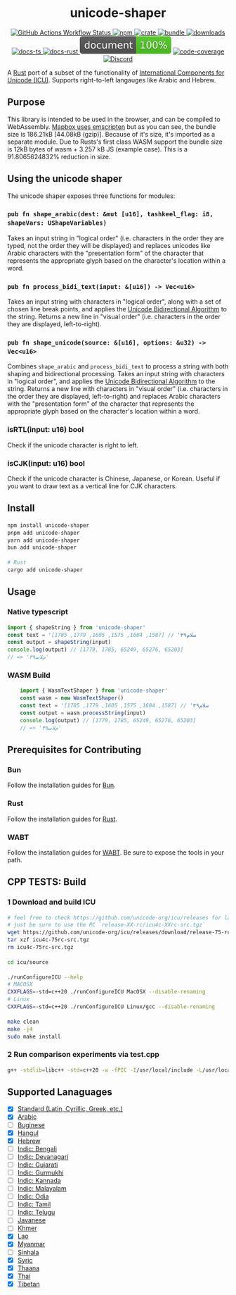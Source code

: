 <h1 style="text-align: center;">
<div align="center">unicode-shaper</div>
</h1>

<p align="center">
  <a href="https://img.shields.io/github/actions/workflow/status/Open-S2/unicode-shaper/test.yml?logo=github">
    <img src="https://img.shields.io/github/actions/workflow/status/Open-S2/unicode-shaper/test.yml?logo=github" alt="GitHub Actions Workflow Status">
  </a>
  <a href="https://npmjs.org/package/unicode-shaper">
    <img src="https://img.shields.io/npm/v/unicode-shaper.svg?logo=npm&logoColor=white" alt="npm">
  </a>
  <a href="https://crates.io/crates/unicode-shaper">
    <img src="https://img.shields.io/crates/v/unicode-shaper.svg?logo=rust&logoColor=white" alt="crate">
  </a>
  <a href="https://bundlejs.com/?q=unicode-shaper&treeshake=%5B%7B+shapeString+%7D%5D">
    <img src="https://deno.bundlejs.com/badge?q=unicode-shaper&treeshake=[{+shapeString+}]" alt="bundle">
  </a>
  <a href="https://www.npmjs.com/package/unicode-shaper">
    <img src="https://img.shields.io/npm/dm/unicode-shaper.svg" alt="downloads">
  </a>
  <a href="https://open-s2.github.io/unicode-shaper/">
    <img src="https://img.shields.io/badge/docs-typescript-yellow.svg" alt="docs-ts">
  </a>
  <a href="https://docs.rs/unicode-shaper">
    <img src="https://img.shields.io/badge/docs-rust-yellow.svg" alt="docs-rust">
  </a>
  <img src="https://raw.githubusercontent.com/Open-S2/unicode-shaper/master/assets/doc-coverage.svg" alt="doc-coverage">
  <a href="https://coveralls.io/github/Open-S2/unicode-shaper?branch=master">
    <img src="https://coveralls.io/repos/github/Open-S2/unicode-shaper/badge.svg?branch=master" alt="code-coverage">
  </a>
  <a href="https://discord.opens2.com">
    <img src="https://img.shields.io/discord/953563031701426206?logo=discord&logoColor=white" alt="Discord">
  </a>
</p>

A [Rust](https://github.com/rust-lang/rust) port of a subset of the functionality of [International Components for Unicode (ICU)](http://site.icu-project.org/). Supports right-to-left langauges like Arabic and Hebrew.

## Purpose

This library is intended to be used in the browser, and can be compiled to WebAssembly. [Mapbox uses emscripten](https://bundlejs.com/?q=%40mapbox%2Fmapbox-gl-rtl-text%2C%40mapbox%2Fmapbox-gl-rtl-text&treeshake=%5B*%5D%2C%5B%7B+default+%7D%5D) but as you can see, the bundle size is 186.21kB [44.08kB (gzip)]. Because of it's size, it's imported as a separate module. Due to Rusts's first class WASM support the bundle size is 12kB bytes of wasm + 3.257 kB JS (example case). This is a 91.8065624832% reduction in size.

## Using the unicode shaper

The unicode shaper exposes three functions for modules:

### `pub fn shape_arabic(dest: &mut [u16], tashkeel_flag: i8, shapeVars: UShapeVariables)`

Takes an input string in "logical order" (i.e. characters in the order they are typed, not the order they will be displayed) and replaces unicodes like Arabic characters with the "presentation form" of the character that represents the appropriate glyph based on the character's location within a word.

### `pub fn process_bidi_text(input: &[u16]) -> Vec<u16>`

Takes an input string with characters in "logical order", along with a set of chosen line break points, and applies the [Unicode Bidirectional Algorithm](http://unicode.org/reports/tr9/) to the string. Returns a new line in "visual order" (i.e. characters in the order they are displayed, left-to-right).

### `pub fn shape_unicode(source: &[u16], options: &u32) -> Vec<u16>`

Combines `shape_arabic` and `process_bidi_text` to process a string with both shaping and bidirectional processing.
Takes an input string with characters in "logical order", and applies the [Unicode Bidirectional Algorithm](http://unicode.org/reports/tr9/) to the string. Returns a new line with characters in "visual order" (i.e. characters in the order they are displayed, left-to-right) and replaces Arabic characters with the "presentation form" of the character that represents the appropriate glyph based on the character's location within a word.

### isRTL(input: u16) bool

Check if the unicode character is right to left.

### isCJK(input: u16) bool

Check if the unicode character is Chinese, Japanese, or Korean.
Useful if you want to draw text as a vertical line for CJK characters.

## Install

```sh
npm install unicode-shaper
pnpm add unicode-shaper
yarn add unicode-shaper
bun add unicode-shaper

# Rust
cargo add unicode-shaper
```

## Usage

### Native typescript

```ts
import { shapeString } from 'unicode-shaper'
const text = 'سلام۳۹' // [1587, 1604, 1575, 1605, 1779, 1785]
const output = shapeString(input)
console.log(output) // [1779, 1785, 65249, 65276, 65203]
// => '۳۹ﻡﻼﺳ'
```

### WASM Build

```ts
    import { WasmTextShaper } from 'unicode-shaper'
    const wasm = new WasmTextShaper()
    const text = 'سلام۳۹' // [1587, 1604, 1575, 1605, 1779, 1785]
    const output = wasm.processString(input)
    console.log(output) // [1779, 1785, 65249, 65276, 65203]
    // => '۳۹ﻡﻼﺳ'
```

## Prerequisites for Contributing

### Bun

Follow the installation guides for [Bun](https://bun.sh/docs/install).

### Rust

Follow the installation guides for [Rust](https://rustup.rs/).

### WABT

Follow the installation guides for [WABT](https://github.com/WebAssembly/wabt). Be sure to expose the tools in your path.

## CPP TESTS: Build

### 1 Download and build ICU

```sh
# feel free to check https://github.com/unicode-org/icu/releases for latest version
# just be sure to use the RC `release-XX-rc/icu4c-XXrc-src.tgz`
wget https://github.com/unicode-org/icu/releases/download/release-75-rc/icu4c-75rc-src.tgz
tar xzf icu4c-75rc-src.tgz
rm icu4c-75rc-src.tgz

cd icu/source

./runConfigureICU --help
# MACOSX
CXXFLAGS=-std=c++20 ./runConfigureICU MacOSX --disable-renaming
# Linux
CXXFLAGS=-std=c++20 ./runConfigureICU Linux/gcc --disable-renaming

make clean
make -j4
sudo make install
```

### 2 Run comparison experiments via test.cpp

```sh
g++ -stdlib=libc++ -std=c++20 -w -fPIC -I/usr/local/include -L/usr/local/lib -licuuc test.cpp -o test
```

## Supported Lanaguages

- [x] [Standard (Latin, Cyrillic, Greek, etc.)](https://learn.microsoft.com/en-us/typography/script-development/standard)
- [x] [Arabic](https://learn.microsoft.com/en-us/typography/script-development/arabic)
- [ ] [Buginese](https://learn.microsoft.com/en-us/typography/script-development/buginese)
- [x] [Hangul](https://learn.microsoft.com/en-us/typography/script-development/hangul)
- [x] [Hebrew](https://learn.microsoft.com/en-us/typography/script-development/hebrew)
- [ ] [Indic: Bengali](https://learn.microsoft.com/en-us/typography/script-development/bengali)
- [ ] [Indic: Devanagari](https://learn.microsoft.com/en-us/typography/script-development/devanagari)
- [ ] [Indic: Gujarati](https://learn.microsoft.com/en-us/typography/script-development/gujarati)
- [ ] [Indic: Gurmukhi](https://learn.microsoft.com/en-us/typography/script-development/gurmukhi)
- [ ] [Indic: Kannada](https://learn.microsoft.com/en-us/typography/script-development/kannada)
- [ ] [Indic: Malayalam](https://learn.microsoft.com/en-us/typography/script-development/malayalam)
- [ ] [Indic: Odia](https://learn.microsoft.com/en-us/typography/script-development/odia)
- [ ] [Indic: Tamil](https://learn.microsoft.com/en-us/typography/script-development/tamil)
- [ ] [Indic: Telugu](https://learn.microsoft.com/en-us/typography/script-development/telugu)
- [ ] [Javanese](https://learn.microsoft.com/en-us/typography/script-development/javanese)
- [ ] [Khmer](https://learn.microsoft.com/en-us/typography/script-development/khmer)
- [x] [Lao](https://learn.microsoft.com/en-us/typography/script-development/lao)
- [x] [Myanmar](https://learn.microsoft.com/en-us/typography/script-development/myanmar)
- [ ] [Sinhala](https://learn.microsoft.com/en-us/typography/script-development/sinhala)
- [x] [Syric](https://learn.microsoft.com/en-us/typography/script-development/syriac)
- [x] [Thaana](https://learn.microsoft.com/en-us/typography/script-development/thaana)
- [x] [Thai](https://learn.microsoft.com/en-us/typography/script-development/thai)
- [x] [Tibetan](https://learn.microsoft.com/en-us/typography/script-development/tibetan)
